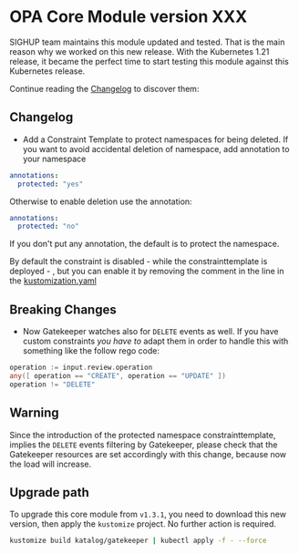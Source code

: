 # OPA Core Module version XXX

SIGHUP team maintains this module updated and tested. That is the main reason why we worked on this new release.
With the Kubernetes 1.21 release, it became the perfect time to start testing this module against this Kubernetes
release.

Continue reading the [Changelog](#changelog) to discover them:

## Changelog

- Add a Constraint Template to protect namespaces for being deleted. If you want to avoid accidental deletion of namespace, add annotation to your namespace
```yaml
annotations:
  protected: "yes"
```

Otherwise to enable deletion use the annotation:

```yaml
annotations:
  protected: "no"
```
If you don't put any annotation, the default is to protect the namespace.

By default the constraint is disabled - while the constrainttemplate is deployed - , but you can enable it by removing the comment in the line in the [kustomization.yaml](../../katalog/gatekeeper/rules/constraints/kustomization.yaml)

## Breaking Changes

- Now Gatekeeper watches also for `DELETE` events as well. If you have custom constraints *you have to* adapt them in order to handle this with something like the follow rego code:

```go
operation := input.review.operation
any([ operation == "CREATE", operation == "UPDATE" ])
operation != "DELETE"
```


## Warning

Since the introduction of the protected namespace constrainttemplate, implies the `DELETE` events filtering by Gatekeeper, please check that the Gatekeeper resources are set accordingly with this change, because now the load will increase.

## Upgrade path

To upgrade this core module from `v1.3.1`, you need to download this new version, then apply the
`kustomize` project. No further action is required.

```bash
kustomize build katalog/gatekeeper | kubectl apply -f - --force
```
